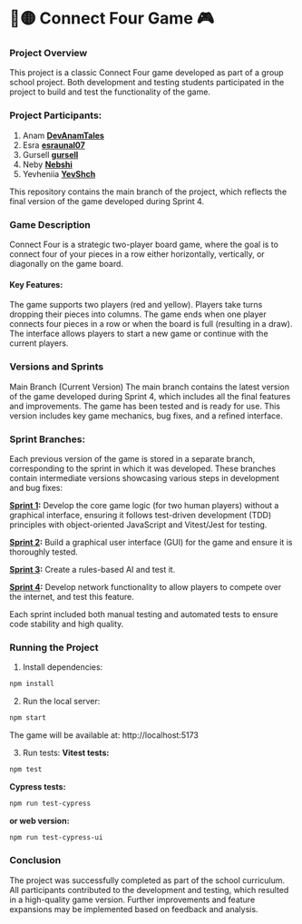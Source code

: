  # 🔴🟡 Connect Four Game 🎮
### Project Overview
This project is a classic Connect Four game developed as part of a group school project. Both development and testing students participated in the project to build and test the functionality of the game.

### Project Participants:
1. Anam  **[DevAnamTales](https://github.com/DevAnamTales)**
2. Esra   **[esraunal07](https://github.com/esraunal07)**
3. Gursell  **[gursell](https://github.com/gursell)**
4. Neby **[Nebshi](https://github.com/Nebshi)**
5. Yevheniia **[YevShch](https://github.com/YevShch)**

This repository contains the main branch of the project, which reflects the final version of the game developed during Sprint 4.

### Game Description
Connect Four is a strategic two-player board game, where the goal is to connect four of your pieces in a row either horizontally, vertically, or diagonally on the game board.

#### Key Features:
The game supports two players (red and yellow).
Players take turns dropping their pieces into columns.
The game ends when one player connects four pieces in a row or when the board is full (resulting in a draw).
The interface allows players to start a new game or continue with the current players.

### Versions and Sprints
Main Branch (Current Version)
The main branch contains the latest version of the game developed during Sprint 4, which includes all the final features and improvements. The game has been tested and is ready for use. This version includes key game mechanics, bug fixes, and a refined interface.

### Sprint Branches:
Each previous version of the game is stored in a separate branch, corresponding to the sprint in which it was developed. These branches contain intermediate versions showcasing various steps in development and bug fixes:

**[Sprint 1](https://github.com/YevShch/Fyra-i-rad-/tree/dev-SPRINT1):** Develop the core game logic (for two human players) without a graphical interface, ensuring it follows test-driven development (TDD) principles with object-oriented JavaScript and Vitest/Jest for testing.

**[Sprint 2](https://github.com/YevShch/Fyra-i-rad-/tree/dev-GUI-Sprint-2):** Build a graphical user interface (GUI) for the game and ensure it is thoroughly tested.

**[Sprint 3](https://github.com/YevShch/Fyra-i-rad-/tree/dev-AI-Sprint3):** Create a rules-based AI and test it.

**[Sprint 4](https://github.com/YevShch/Fyra-i-rad-/tree/dev-Network-Sprint4):** Develop network functionality to allow players to compete over the internet, and test this feature.

Each sprint included both manual testing and automated tests to ensure code stability and high quality.

### Running the Project

1. Install dependencies:
```bash
npm install
```
2. Run the local server:
```bash
npm start
```
The game will be available at: http://localhost:5173

3. Run tests:
**Vitest tests:**
```bash
npm test
```
**Cypress tests:**
```bash
npm run test-cypress
```
**or web version:**
```bash
npm run test-cypress-ui
```

### Conclusion
The project was successfully completed as part of the school curriculum. All participants contributed to the development and testing, which resulted in a high-quality game version. Further improvements and feature expansions may be implemented based on feedback and analysis.
